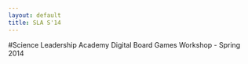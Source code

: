 ```yaml
---
layout: default
title: SLA S'14
---
```


#Science Leadership Academy Digital Board Games Workshop - Spring 2014
